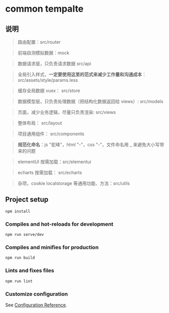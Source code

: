 # common tempalte

## 说明

> 路由配置：src/router

> 前端自测模拟数据：mock 

> 数据请求层，只负责请求数据 src/api

> 全局引入样式，**一定要使用这里的范式来减少工作量和沟通成本**：src/assets/style/params.less

> 缓存全局数据 vuex： src/store

> 数据模型层，只负责处理数据（把结构化数据返回给 views）: src/models

> 页面，减少业务逻辑，尽量只负责渲染: src/views

> 整体布局： src/layout

> 项目通用组件： src/components

> **规范化命名**：js "驼峰"，html "-"，css "-"，文件命名用 _ 来避免大小写带来的问题

> elementUI 按需加载：src/elementui 

> echarts 按需加载： src/echarts

> 杂项，cookie localstorage 等通用功能、方法：src/utils

## Project setup
```
npm install
```

### Compiles and hot-reloads for development
```
npm run serve/dev
```

### Compiles and minifies for production
```
npm run build
```

### Lints and fixes files
```
npm run lint
```

### Customize configuration
See [Configuration Reference](https://cli.vuejs.org/config/).

